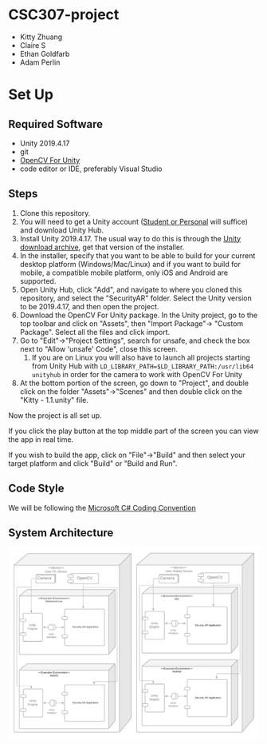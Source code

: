 # CSC307-project

- Kitty Zhuang
- Claire S
- Ethan Goldfarb
- Adam Perlin

# Set Up
## Required Software
- Unity 2019.4.17
- git
- [OpenCV For Unity](https://github.com/EnoxSoftware/OpenCVForUnity)
- code editor or IDE, preferably Visual Studio

## Steps
1. Clone this repository.
2. You will need to get a Unity account ([Student or Personal](https://store.unity.com/#plans-individual) will suffice) and download Unity Hub.
3. Install Unity 2019.4.17. The usual way to do this is through the [Unity download archive](https://unity3d.com/get-unity/download/archive), get that version of the installer.
4. In the installer, specify that you want to be able to build for your current desktop platform (Windows/Mac/Linux) and if you want to build for mobile, a compatible mobile platform, only iOS and Android are supported.
5. Open Unity Hub, click "Add", and navigate to where you cloned this repository, and select the "SecurityAR" folder. Select the Unity version to be 2019.4.17, and then open the project.
6. Download the OpenCV For Unity package. In the Unity project, go to the top toolbar and click on "Assets", then "Import Package"-> "Custom Package". Select all the files and click import.
7. Go to "Edit"->"Project Settings", search for unsafe, and check the box next to "Allow 'unsafe' Code", close this screen.
    1. If you are on Linux you will also have to launch all projects starting from Unity Hub with `LD_LIBRARY_PATH=$LD_LIBRARY_PATH:/usr/lib64 unityhub` in order for the camera to work with OpenCV For Unity
8. At the bottom portion of the screen, go down to "Project", and double click on the folder "Assets"->"Scenes" and then double click on the "Kitty - 1.1.unity" file.

Now the project is all set up.

If you click the play button at the top middle part of the screen you can view the app in real time.

If you wish to build the app, click on "File"->"Build" and then select your target platform and click "Build" or "Build and Run".

## Code Style
We will be following the [Microsoft C# Coding Convention](https://docs.microsoft.com/en-us/dotnet/csharp/programming-guide/inside-a-program/coding-conventions)

## System Architecture
![System Architecture diagram](security-ar-diagram.png "System Architecture")
